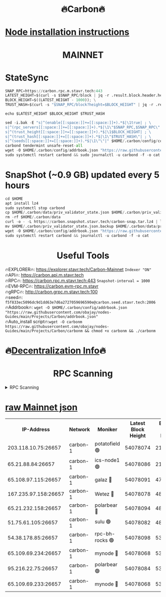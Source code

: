 <h1 align="center"> 🔥Carbon🔥</h1>

[Node installation instructions](https://github.com/obajay/nodes-Guides/tree/main/Projects/Carbon)
=
<h1 align="center"> MAINNET</h1>

# StateSync
```python
SNAP_RPC=https://carbon.rpc.m.stavr.tech:443
LATEST_HEIGHT=$(curl -s $SNAP_RPC/block | jq -r .result.block.header.height); \
BLOCK_HEIGHT=$((LATEST_HEIGHT - 1000)); \
TRUST_HASH=$(curl -s "$SNAP_RPC/block?height=$BLOCK_HEIGHT" | jq -r .result.block_id.hash)

echo $LATEST_HEIGHT $BLOCK_HEIGHT $TRUST_HASH

sed -i.bak -E "s|^(enable[[:space:]]+=[[:space:]]+).*$|\1true| ; \
s|^(rpc_servers[[:space:]]+=[[:space:]]+).*$|\1\"$SNAP_RPC,$SNAP_RPC\"| ; \
s|^(trust_height[[:space:]]+=[[:space:]]+).*$|\1$BLOCK_HEIGHT| ; \
s|^(trust_hash[[:space:]]+=[[:space:]]+).*$|\1\"$TRUST_HASH\"| ; \
s|^(seeds[[:space:]]+=[[:space:]]+).*$|\1\"\"|" $HOME/.carbon/config/config.toml
carbond tendermint unsafe-reset-all
wget -O $HOME/.carbon/config/addrbook.json "https://raw.githubusercontent.com/obajay/nodes-Guides/main/Projects/Carbon/addrbook.json"
sudo systemctl restart carbond && sudo journalctl -u carbond -f -o cat
```
# SnapShot (~0.9 GB) updated every 5 hours
```python
cd $HOME
apt install lz4
sudo systemctl stop carbond
cp $HOME/.carbon/data/priv_validator_state.json $HOME/.carbon/priv_validator_state.json.backup
rm -rf $HOME/.carbon/data
curl -o - -L https://carbon.snapshot.stavr.tech/carbon-snap.tar.lz4 | lz4 -c -d - | tar -x -C $HOME/.carbon --strip-components 2
mv $HOME/.carbon/priv_validator_state.json.backup $HOME/.carbon/data/priv_validator_state.json
wget -O $HOME/.carbon/config/addrbook.json "https://raw.githubusercontent.com/obajay/nodes-Guides/main/Projects/Carbon/addrbook.json"
sudo systemctl restart carbond && journalctl -u carbond -f -o cat
```

 <h1 align="center"> Useful Tools</h1>

🔥EXPLORER🔥:     https://explorer.stavr.tech/Carbon-Mainnet        `Indexer "ON"` \
🔥API🔥:          https://carbon.api.m.stavr.tech \
🔥RPC🔥:          https://carbon.rpc.m.stavr.tech:443              `Snapshot-interval = 1000` \
🔥EVM-RPC🔥:      https://carbon.evm-rpc.m.stavr \
🔥gRPC🔥:         http://carbon.grpc.m.stavr.tech:100 \
🔥seed🔥:      `f5f833ec5096dc9d1dd63e7d6a2727059696590e@carbon.seed.stavr.tech:2006` \
🔥Addrbook🔥:  `wget -O $HOME/.carbon/config/addrbook.json "https://raw.githubusercontent.com/obajay/nodes-Guides/main/Projects/Carbon/addrbook.json"` \
🔥Auto_install script🔥:`wget -O carbonm https://raw.githubusercontent.com/obajay/nodes-Guides/main/Projects/Carbon/carbonm && chmod +x carbonm && ./carbonm`

🔥[Decentralization Info](https://github.com/obajay/StateSync-snapshots/tree/main/Projects/Carbon/Decentralization)🔥
=
<h1 align="center"> RPC Scanning</h1>

<details>
<summary>RPC Scanning</summary>

<h2 align="center"> We scan nodes in real time every 4 hours. And we provide the final result of RPC endpoints.
We cannot influence the operation of these nodes in any way. </h2>


```python
If Voting Power is higher than 0 --> then the Node is a validator of the network and may be subject to attack and be a potential threat to the chain.
```
```python
We marked such validators with a red symbol
```

</details>

[raw Mainnet json](https://rpc-check.carbonm.stavr.tech/carbonm/rpc-carbonm-result.json)
=


<table><tr><th>IP-Address</th><th>Network</th><th>Moniker</th><th>Latest Block Height</th><th>Earliest Block Height</th><th>Catching Up</th><th>Tx Index</th><th>Voting Power</th><th>Scan Time</th></tr><tr><td>203.118.10.75:26657</td><td>carbon-1</td><td>potatofield 🟢</td><td>54078074</td><td>21164241</td><td>False</td><td>on</td><td>0</td><td>2024-02-24T14:39:29.892605999UTC</td></tr><tr><td>65.21.88.84:26657</td><td>carbon-1</td><td>ics-node1 🟢</td><td>54078086</td><td>21164241</td><td>False</td><td>off</td><td>0</td><td>2024-02-24T14:39:54.416940986UTC</td></tr><tr><td>65.108.97.115:26657</td><td>carbon-1</td><td>galaz 🔴</td><td>54078091</td><td>47374001</td><td>False</td><td>on</td><td>11329609983</td><td>2024-02-24T14:40:04.949949181UTC</td></tr><tr><td>167.235.97.158:26657</td><td>carbon-1</td><td>Wetez 🔴</td><td>54078078</td><td>48067570</td><td>False</td><td>on</td><td>1352805837</td><td>2024-02-24T14:39:36.357061386UTC</td></tr><tr><td>65.21.232.158:26657</td><td>carbon-1</td><td>polarbear 🔴</td><td>54078094</td><td>48126001</td><td>False</td><td>on</td><td>10502965246</td><td>2024-02-24T14:40:13.478080317UTC</td></tr><tr><td>51.75.61.105:26657</td><td>carbon-1</td><td>sulu 🟢</td><td>54078082</td><td>48742001</td><td>False</td><td>on</td><td>0</td><td>2024-02-24T14:39:47.564053032UTC</td></tr><tr><td>54.38.178.85:26657</td><td>carbon-1</td><td>rpc-bh-rocks 🟢</td><td>54078098</td><td>53130001</td><td>False</td><td>on</td><td>0</td><td>2024-02-24T14:40:19.888363958UTC</td></tr><tr><td>65.109.69.234:26657</td><td>carbon-1</td><td>mynode 🔴</td><td>54078068</td><td>53160001</td><td>False</td><td>off</td><td>12842039019</td><td>2024-02-24T14:39:18.690822302UTC</td></tr><tr><td>95.216.22.75:26657</td><td>carbon-1</td><td>polarbear 🟢</td><td>54078084</td><td>53882001</td><td>False</td><td>on</td><td>0</td><td>2024-02-24T14:39:51.967923361UTC</td></tr><tr><td>65.109.69.233:26657</td><td>carbon-1</td><td>mynode 🔴</td><td>54078068</td><td>53950001</td><td>False</td><td>off</td><td>8615509292</td><td>2024-02-24T14:39:18.313836169UTC</td></tr></table>

